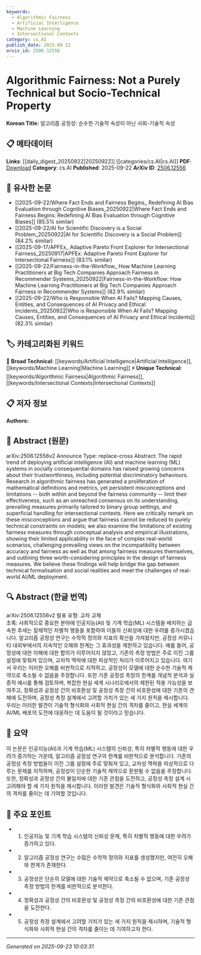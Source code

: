 ```yaml
---
keywords:
  - Algorithmic Fairness
  - Artificial Intelligence
  - Machine Learning
  - Intersectional Contexts
category: cs.AI
publish_date: 2025-09-22
arxiv_id: 2506.12556
---
```


<!-- KEYWORD_LINKING_METADATA:
{
  "processed_timestamp": "2025-09-23T10:03:31.253440",
  "vocabulary_version": "1.0",
  "selected_keywords": [
    "Algorithmic Fairness",
    "Artificial Intelligence",
    "Machine Learning",
    "Intersectional Contexts"
  ],
  "rejected_keywords": [],
  "similarity_scores": {
    "Algorithmic Fairness": 0.9,
    "Artificial Intelligence": 0.8,
    "Machine Learning": 0.8,
    "Intersectional Contexts": 0.7
  },
  "extraction_method": "AI_prompt_based",
  "budget_applied": true,
  "candidates_json": {
    "candidates": [
      {
        "surface": "algorithmic fairness",
        "canonical": "Algorithmic Fairness",
        "aliases": [
          "fairness in AI",
          "AI fairness"
        ],
        "category": "unique_technical",
        "rationale": "Algorithmic Fairness is central to the paper's discussion and connects socio-technical aspects with AI deployment.",
        "novelty_score": 0.7,
        "connectivity_score": 0.65,
        "specificity_score": 0.85,
        "link_intent_score": 0.9
      },
      {
        "surface": "artificial intelligence",
        "canonical": "Artificial Intelligence",
        "aliases": [
          "AI"
        ],
        "category": "broad_technical",
        "rationale": "Artificial Intelligence is a foundational concept that underpins the entire discussion of fairness in socio-technical systems.",
        "novelty_score": 0.3,
        "connectivity_score": 0.9,
        "specificity_score": 0.6,
        "link_intent_score": 0.8
      },
      {
        "surface": "machine learning",
        "canonical": "Machine Learning",
        "aliases": [
          "ML"
        ],
        "category": "broad_technical",
        "rationale": "Machine Learning is a key area where fairness issues are being actively researched and addressed.",
        "novelty_score": 0.3,
        "connectivity_score": 0.85,
        "specificity_score": 0.6,
        "link_intent_score": 0.8
      },
      {
        "surface": "intersectional contexts",
        "canonical": "Intersectional Contexts",
        "aliases": [
          "intersectionality in AI"
        ],
        "category": "unique_technical",
        "rationale": "Intersectional Contexts highlight the complexity of fairness issues beyond binary group settings, crucial for nuanced discussions.",
        "novelty_score": 0.65,
        "connectivity_score": 0.6,
        "specificity_score": 0.8,
        "link_intent_score": 0.7
      }
    ],
    "ban_list_suggestions": [
      "trustworthiness",
      "mathematical definitions",
      "empirical illustrations"
    ]
  },
  "decisions": [
    {
      "candidate_surface": "algorithmic fairness",
      "resolved_canonical": "Algorithmic Fairness",
      "decision": "linked",
      "scores": {
        "novelty": 0.7,
        "connectivity": 0.65,
        "specificity": 0.85,
        "link_intent": 0.9
      }
    },
    {
      "candidate_surface": "artificial intelligence",
      "resolved_canonical": "Artificial Intelligence",
      "decision": "linked",
      "scores": {
        "novelty": 0.3,
        "connectivity": 0.9,
        "specificity": 0.6,
        "link_intent": 0.8
      }
    },
    {
      "candidate_surface": "machine learning",
      "resolved_canonical": "Machine Learning",
      "decision": "linked",
      "scores": {
        "novelty": 0.3,
        "connectivity": 0.85,
        "specificity": 0.6,
        "link_intent": 0.8
      }
    },
    {
      "candidate_surface": "intersectional contexts",
      "resolved_canonical": "Intersectional Contexts",
      "decision": "linked",
      "scores": {
        "novelty": 0.65,
        "connectivity": 0.6,
        "specificity": 0.8,
        "link_intent": 0.7
      }
    }
  ]
}
-->

# Algorithmic Fairness: Not a Purely Technical but Socio-Technical Property

**Korean Title:** 알고리즘 공정성: 순수한 기술적 속성이 아닌 사회-기술적 속성

## 📋 메타데이터

**Links**: [[daily_digest_20250922|20250922]] [[categories/cs.AI|cs.AI]]
**PDF**: [Download](https://arxiv.org/pdf/2506.12556.pdf)
**Category**: cs.AI
**Published**: 2025-09-22
**ArXiv ID**: [2506.12556](https://arxiv.org/abs/2506.12556)

## 🔗 유사한 논문
- [[2025-09-22/Where Fact Ends and Fairness Begins_ Redefining AI Bias Evaluation through Cognitive Biases_20250922|Where Fact Ends and Fairness Begins: Redefining AI Bias Evaluation through Cognitive Biases]] (85.5% similar)
- [[2025-09-22/AI for Scientific Discovery is a Social Problem_20250922|AI for Scientific Discovery is a Social Problem]] (84.2% similar)
- [[2025-09-17/APFEx_ Adaptive Pareto Front Explorer for Intersectional Fairness_20250917|APFEx: Adaptive Pareto Front Explorer for Intersectional Fairness]] (83.1% similar)
- [[2025-09-22/Fairness-in-the-Workflow_ How Machine Learning Practitioners at Big Tech Companies Approach Fairness in Recommender Systems_20250922|Fairness-in-the-Workflow: How Machine Learning Practitioners at Big Tech Companies Approach Fairness in Recommender Systems]] (82.9% similar)
- [[2025-09-22/Who is Responsible When AI Fails? Mapping Causes, Entities, and Consequences of AI Privacy and Ethical Incidents_20250922|Who is Responsible When AI Fails? Mapping Causes, Entities, and Consequences of AI Privacy and Ethical Incidents]] (82.3% similar)

## 🏷️ 카테고리화된 키워드
**🧠 Broad Technical**: [[keywords/Artificial Intelligence|Artificial Intelligence]], [[keywords/Machine Learning|Machine Learning]]
**⚡ Unique Technical**: [[keywords/Algorithmic Fairness|Algorithmic Fairness]], [[keywords/Intersectional Contexts|Intersectional Contexts]]

## 📋 저자 정보

**Authors:** 

## 📄 Abstract (원문)

arXiv:2506.12556v2 Announce Type: replace-cross 
Abstract: The rapid trend of deploying artificial intelligence (AI) and machine learning (ML) systems in socially consequential domains has raised growing concerns about their trustworthiness, including potential discriminatory behaviours. Research in algorithmic fairness has generated a proliferation of mathematical definitions and metrics, yet persistent misconceptions and limitations -- both within and beyond the fairness community -- limit their effectiveness, such as an unreached consensus on its understanding, prevailing measures primarily tailored to binary group settings, and superficial handling for intersectional contexts. Here we critically remark on these misconceptions and argue that fairness cannot be reduced to purely technical constraints on models; we also examine the limitations of existing fairness measures through conceptual analysis and empirical illustrations, showing their limited applicability in the face of complex real-world scenarios, challenging prevailing views on the incompatibility between accuracy and fairness as well as that among fairness measures themselves, and outlining three worth-considering principles in the design of fairness measures. We believe these findings will help bridge the gap between technical formalisation and social realities and meet the challenges of real-world AI/ML deployment.

## 🔍 Abstract (한글 번역)

arXiv:2506.12556v2 발표 유형: 교차 교체  
초록: 사회적으로 중요한 분야에 인공지능(AI) 및 기계 학습(ML) 시스템을 배치하는 급속한 추세는 잠재적인 차별적 행동을 포함하여 이들의 신뢰성에 대한 우려를 증가시켰습니다. 알고리즘 공정성 연구는 수학적 정의와 지표의 확산을 가져왔지만, 공정성 커뮤니티 내외부에서의 지속적인 오해와 한계는 그 효과성을 제한하고 있습니다. 예를 들어, 공정성에 대한 이해에 대한 합의가 이루어지지 않았고, 기존의 측정 방법은 주로 이진 그룹 설정에 맞춰져 있으며, 교차적 맥락에 대한 피상적인 처리가 이루어지고 있습니다. 여기서 우리는 이러한 오해를 비판적으로 지적하고, 공정성이 모델에 대한 순수한 기술적 제약으로 축소될 수 없음을 주장합니다. 또한 기존 공정성 측정의 한계를 개념적 분석과 실증적 예시를 통해 검토하며, 복잡한 현실 세계 시나리오에서의 제한된 적용 가능성을 보여주고, 정확성과 공정성 간의 비호환성 및 공정성 측정 간의 비호환성에 대한 기존의 견해에 도전하며, 공정성 측정 설계에서 고려할 가치가 있는 세 가지 원칙을 제시합니다. 우리는 이러한 발견이 기술적 형식화와 사회적 현실 간의 격차를 줄이고, 현실 세계의 AI/ML 배포의 도전에 대응하는 데 도움이 될 것이라고 믿습니다.

## 📝 요약

이 논문은 인공지능(AI)과 기계 학습(ML) 시스템의 신뢰성, 특히 차별적 행동에 대한 우려가 증가하는 가운데, 알고리즘 공정성 연구의 한계를 비판적으로 분석합니다. 기존의 공정성 측정 방법들이 이진 그룹 설정에 주로 맞춰져 있고, 교차성 맥락을 피상적으로 다루는 문제를 지적하며, 공정성이 단순한 기술적 제약으로 환원될 수 없음을 주장합니다. 또한, 정확성과 공정성 간의 불일치에 대한 기존 관점을 도전하고, 공정성 측정 설계 시 고려해야 할 세 가지 원칙을 제시합니다. 이러한 발견은 기술적 형식화와 사회적 현실 간의 격차를 줄이는 데 기여할 것입니다.

## 🎯 주요 포인트

- 1. 인공지능 및 기계 학습 시스템의 신뢰성 문제, 특히 차별적 행동에 대한 우려가 증가하고 있다.
- 2. 알고리즘 공정성 연구는 수많은 수학적 정의와 지표를 생성했지만, 여전히 오해와 한계가 존재한다.
- 3. 공정성은 단순히 모델에 대한 기술적 제약으로 축소될 수 없으며, 기존 공정성 측정 방법의 한계를 비판적으로 분석한다.
- 4. 정확성과 공정성 간의 비호환성 및 공정성 측정 간의 비호환성에 대한 기존 관점을 도전한다.
- 5. 공정성 측정 설계에서 고려할 가치가 있는 세 가지 원칙을 제시하며, 기술적 형식화와 사회적 현실 간의 격차를 줄이는 데 기여하고자 한다.


---

*Generated on 2025-09-23 10:03:31*